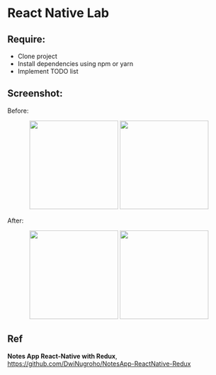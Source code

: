 # React Native Lab

## Require:
- Clone project
- Install dependencies using npm or yarn
- Implement TODO list

## Screenshot:
Before:
<p align='center'>
  <span>
      <image width="200" src="https://i.imgur.com/apUBeW7.png" />
      <image width="200" src="https://i.imgur.com/8jOwv1W.png" />
  </span>
</p>
After:
<p align='center'>
  <span>
      <image width="200" src="https://i.imgur.com/apUBeW7.png" />
       <image width="200" src="https://i.imgur.com/jsOVs7z.png" />
  </span>
</p>

## Ref
**Notes App React-Native with Redux**, https://github.com/DwiNugroho/NotesApp-ReactNative-Redux
